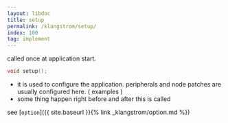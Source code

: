```yaml
---
layout: libdoc
title: setup
permalink: /klangstrom/setup/
index: 100
tag: implement
---
```


called once at application start.

```c
void setup();
```

- it is used to configure the application. peripherals and node patches are usually configured here. ( examples )
- some thing happen right before and after this is called

see [`option`]({{ site.baseurl }}{% link _klangstrom/option.md %})